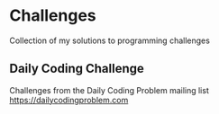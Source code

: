 # Challenges
Collection of my solutions to programming challenges

## Daily Coding Challenge
Challenges from the Daily Coding Problem mailing list
https://dailycodingproblem.com

